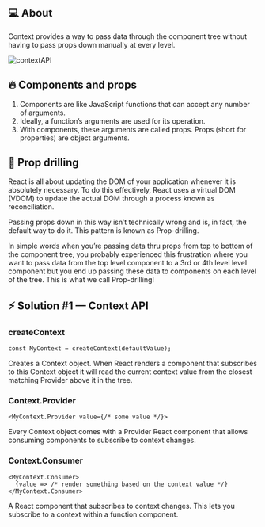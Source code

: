 ## 💻 About

Context provides a way to pass data through the component tree without having to pass props down manually at every level.

![contextAPI](https://user-images.githubusercontent.com/6918020/103394169-e0708400-4b4c-11eb-8927-9a1595c2c541.jpeg)

## 🔥 Components and props

1. Components are like JavaScript functions that can accept any number of arguments.
2. Ideally, a function’s arguments are used for its operation.
3. With components, these arguments are called props. Props (short for properties) are object arguments.

## 🚧 Prop drilling

React is all about updating the DOM of your application whenever it is absolutely necessary. To do this effectively, React uses a virtual DOM (VDOM) to update the actual DOM through a process known as reconciliation.

Passing props down in this way isn’t technically wrong and is, in fact, the default way to do it. This pattern is known as Prop-drilling.

In simple words when you’re passing data thru props from top to bottom of the component tree, you probably experienced this frustration where you want to pass data from the top level component to a 3rd or 4th level level component but you end up passing these data to components on each level of the tree.
This is what we call Prop-drilling!

## ⚡ Solution #1 — Context API

### createContext

```
const MyContext = createContext(defaultValue);
```

Creates a Context object. When React renders a component that subscribes to this Context object it will read the current context value from the closest matching Provider above it in the tree.

### Context.Provider

```
<MyContext.Provider value={/* some value */}>
```

Every Context object comes with a Provider React component that allows consuming components to subscribe to context changes.

### Context.Consumer

```
<MyContext.Consumer>
  {value => /* render something based on the context value */}
</MyContext.Consumer>
```

A React component that subscribes to context changes. This lets you subscribe to a context within a function component.
